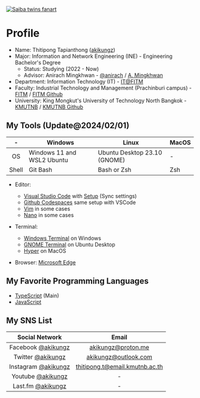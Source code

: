 [![Saiba twins fanart](images/103424174_p0.png "")](https://www.pixiv.net/en/artworks/103424174)

# Profile

- Name: Thitipong Tapianthong ([akikungz](https://github.com/akikungz))
- Major: Information and Network Engineering (INE) - Engineering Bachelor's Degree
  - Status: Studying (2022 - Now)
  - Advisor: Anirach Mingkhwan - [@anirach](https://github.com/anirach) / [A. Mingkhwan](https://www.researchgate.net/profile/A-Mingkhwan)
- Department: Information Technology (IT) - [IT@FITM](https://sites.google.com/fitm.kmutnb.ac.th/fitmit)
- Faculty: Industrial Technology and Management (Prachinburi campus) - [FITM](https://www.fitm.kmutnb.ac.th/) / [FITM Github](https://github.com/fitm-kmutnb)
- University: King Mongkut's University of Technology North Bangkok - [KMUTNB](https://www.kmutnb.ac.th/) / [KMUTNB Github](https://github.com/enterprises/king-mongkuts-university)

## My Tools (Update@2024/02/01)

|-|Windows|Linux|MacOS|
|:---:|---|---|---|
|OS|Windows 11 and WSL2 Ubuntu|Ubuntu Desktop 23.10 (GNOME)|-|
|Shell|Git Bash|Bash or Zsh|Zsh|

- Editor:
  - [Visual Studio Code](https://code.visualstudio.com) with [Setup](https://gist.github.com/akikungz/15f63e658bf829607a09544de56a16c8) (Sync settings)
  - [Github Codespaces](https://github.com/features/codespaces) same setup with VSCode
  - [Vim](https://www.vim.org) in some cases
  - [Nano](https://www.nano-editor.org) in some cases

- Terminal:
  - [Windows Terminal](https://www.microsoft.com/en-us/p/windows-terminal/9n0dx20hk701) on Windows
  - [GNOME Terminal](https://help.gnome.org/users/gnome-terminal/stable/) on Ubuntu Desktop
  - [Hyper](https://hyper.is) on MacOS

- Browser: [Microsoft Edge](https://www.microsoft.com/en-us/edge)

## My Favorite Programming Languages

- [TypeScript](https://www.typescriptlang.org/) (Main)
- [JavaScript](https://developer.mozilla.org/en-US/docs/Web/JavaScript)

## My SNS List

|Social Network|Email|
|:---:|:---:|
|Facebook [@akikungz](https://facebook.com/akikungz)|akikungz@proton.me|
|Twitter [@akikungz](https://twitter.com/akikungz)|akikungz@outlook.com|
|Instagram [@akikungz](https://instagram.com/akikungz)|thitipong.t@email.kmutnb.ac.th|
|Youtube [@akikungz](https://youtube.com/@akikungz)|-|
|Last.fm [@akikungz](https://last.fm/user/akikungz)|-|
